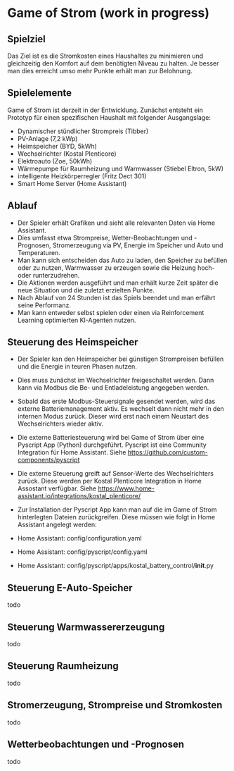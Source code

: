 # Game of Strom (work in progress)

## Spielziel
Das Ziel ist es die Stromkosten eines Haushaltes zu minimieren und gleichzeitig den Komfort auf dem benötigten Niveau zu halten. Je besser man dies erreicht umso mehr Punkte erhält man zur Belohnung.

## Spielelemente
Game of Strom ist derzeit in der Entwicklung. Zunächst entsteht ein Prototyp für einen spezifischen Haushalt mit folgender Ausgangslage:

- Dynamischer stündlicher Strompreis (Tibber)
- PV-Anlage (7,2 kWp)
- Heimspeicher (BYD, 5kWh)
- Wechselrichter (Kostal Plenticore)
- Elektroauto (Zoe, 50kWh)
- Wärmepumpe für Raumheizung und Warmwasser (Stiebel Eltron, 5kW)
- intelligente Heizkörperregler (Fritz Dect 301)
- Smart Home Server (Home Assistant)

## Ablauf
- Der Spieler erhält Grafiken und sieht alle relevanten Daten via Home Assistant.
- Dies umfasst etwa Strompreise, Wetter-Beobachtungen und -Prognosen, Stromerzeugung via PV, Energie im Speicher und Auto und Temperaturen.
- Man kann sich entscheiden das Auto zu laden, den Speicher zu befüllen oder zu nutzen, Warmwasser zu erzeugen sowie die Heizung hoch- oder runterzudrehen.
- Die Aktionen werden ausgeführt und man erhält kurze Zeit später die neue Situation und die zuletzt erzielten Punkte.
- Nach Ablauf von 24 Stunden ist das Spiels beendet und man erfährt seine Performanz.
- Man kann entweder selbst spielen oder einen via Reinforcement Learning optimierten KI-Agenten nutzen.

## Steuerung des Heimspeicher

- Der Spieler kan den Heimspeicher bei günstigen Strompreisen befüllen und die Energie in teuren Phasen nutzen.
- Dies muss zunächst im Wechselrichter freigeschaltet werden. Dann kann via Modbus die Be- und Entladeleistung angegeben werden.
- Sobald das erste Modbus-Steuersignale gesendet werden, wird das externe Batteriemanagement aktiv. Es wechselt dann nicht mehr in den internen Modus zurück. Dieser wird erst nach einem Neustart des Wechselrichters wieder aktiv.
- Die externe Batteriesteuerung wird bei Game of Strom über eine Pyscript App (Python) durchgeführt. Pyscript ist eine Community Integration für Home Assistant. Siehe https://github.com/custom-components/pyscript
- Die externe Steuerung greift auf Sensor-Werte des Wechselrichters zurück. Diese werden per Kostal Plenticore Integration in Home Assostant verfügbar. Siehe https://www.home-assistant.io/integrations/kostal_plenticore/
  
- Zur Installation der Pyscript App kann man auf die im Game of Strom hinterlegten Dateien zurückgreifen. Diese müssen wie folgt in Home Assistant angelegt werden:  
- Home Assistant: config/configuration.yaml
- Home Assistant: config/pyscript/config.yaml 
- Home Assistant: config/pyscript/apps/kostal_battery_control/__init__.py

## Steuerung E-Auto-Speicher
todo

## Steuerung Warmwassererzeugung
todo

## Steuerung Raumheizung
todo

## Stromerzeugung, Strompreise und Stromkosten
todo

## Wetterbeobachtungen und -Prognosen
todo

